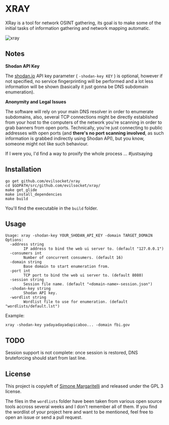 # XRAY

XRay is a tool for network OSINT gathering, its goal is to make some of the initial tasks of information gathering and network mapping automatic.

![xray](https://pbs.twimg.com/media/DEOZt1bWsAEOsMX.jpg)

## Notes

**Shodan API Key**

The [shodan.io](https://www.shodan.io/) API key parameter ( `-shodan-key KEY` ) is optional, however if not specified, no service fingerprinting will be performed and a lot less information will be shown (basically it just gonna be DNS subdomain enumeration).

**Anonymity and Legal Issues**

The software will rely on your main DNS resolver in order to enumerate subdomains, also, several TCP connections might be directly established from your host to the computers of the network you're scanning in order to grab banners from open ports. Technically, you're just connecting to public addresses with open ports (and **there's no port scanning involved**, as such information is grabbed indirectly using Shodan API), but you know, someone might not like such behaviour.

If I were you, I'd find a way to proxify the whole process ... #justsaying

## Installation

    go get github.com/evilsocket/xray
    cd $GOPATH/src/github.com/evilsocket/xray/
    make get_glide
    make install_dependencies
    make build

You'll find the executable in the `build` folder.

## Usage

    Usage: xray -shodan-key YOUR_SHODAN_API_KEY -domain TARGET_DOMAIN
    Options:
      -address string
            IP address to bind the web ui server to. (default "127.0.0.1")
      -consumers int
            Number of concurrent consumers. (default 16)
      -domain string
            Base domain to start enumeration from.
      -port int
            TCP port to bind the web ui server to. (default 8080)
      -session string
            Session file name. (default "<domain-name>-session.json")
      -shodan-key string
            Shodan API key.
      -wordlist string
            Wordlist file to use for enumeration. (default "wordlists/default.lst")

Example:

    xray -shodan-key yadayadayadapicaboo... -domain fbi.gov

## TODO

Session support is not complete: once session is restored, DNS bruteforcing should start from last line.

## License

This project is copyleft of [Simone Margaritelli](https://www.evilsocket.net/) and released under the GPL 3 license.

The files in the `wordlists` folder have been taken from various open source tools accross several weeks and I don't remember all of them. If you find the wordlist of your project here and want to be mentioned, feel free to open an issue or send a pull request.
